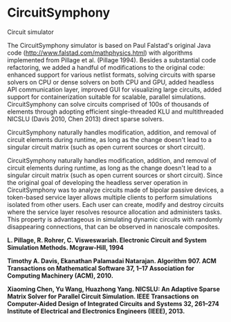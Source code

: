 # CircuitSymphony
Circuit simulator


The CircuitSymphony simulator is based on Paul Falstad's original Java code (http://www.falstad.com/mathphysics.html) with algorithms implemented from Pillage et al. (Pillage 1994). Besides a substantial code refactoring, we added a handful of modifications to the original code: enhanced support for various netlist formats, solving circuits with sparse solvers on CPU or dense solvers on both CPU and GPU, added headless API communication layer, improved GUI for visualizing large circuits, added support for containerization suitable for scalable, parallel simulations. CircuitSymphony can solve circuits comprised of 100s of thousands of elements through adopting efficient single-threaded KLU and multithreaded NICSLU (Davis 2010, Chen 2013) direct sparse solvers.

CircuitSymphony naturally handles modification, addition, and removal of circuit elements during runtime, as long as the change doesn't lead to a singular circuit matrix (such as open current sources or short circuit). 

CircuitSymphony naturally handles modification, addition, and removal of circuit elements during runtime, as long as the change doesn't lead to a singular circuit matrix (such as open current sources or short circuit). Since the original goal of developing the headless server operation in CircuitSymphony was to analyze circuits made of bipolar passive devices, a token-based service layer allows multiple clients to perform simulations isolated from other users. Each user can create, modify and destroy circuits where the service layer resolves resource allocation and administers tasks. This property is advantageous in simulating dynamic circuits with randomly disappearing connections, that can be observed in nanoscale composites.

<strong>L. Pillage, R. Rohrer, C. Visweswariah. Electronic Circuit and System Simulation Methods. Mcgraw-Hill, 1994 </strong>

<strong>Timothy A. Davis, Ekanathan Palamadai Natarajan. Algorithm 907. ACM Transactions on Mathematical Software 37, 1–17 Association for Computing Machinery (ACM), 2010.</strong>

<strong>Xiaoming Chen, Yu Wang, Huazhong Yang. NICSLU: An Adaptive Sparse Matrix Solver for Parallel Circuit Simulation. IEEE Transactions on Computer-Aided Design of Integrated Circuits and Systems 32, 261–274 Institute of Electrical and Electronics Engineers (IEEE), 2013. </strong>
